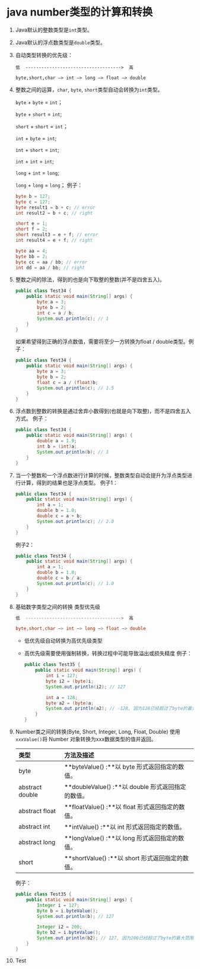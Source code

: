 # java number类型的计算和转换

1. Java默认的整数类型是`int`类型。

2. Java默认的浮点数类型是`double`类型。

3. 自动类型转换的优先级：

   ```
   低  ------------------------------------>  高
   
   byte,short,char —> int —> long —> float —> double 
   ```

4. 整数之间的运算，`char`, `byte`, `short`类型自动会转换为`int`类型。

   `byte` + `byte` = `int`；

   `byte` + `short` = `int`;

   `short` + `short` = `int`；

   `int` + `byte` = `int`;

   `int` + `short` = `int`;

   `int` + `int` = `int`;

   `long` + `int` = `long`;

   `long` + `long` = `long`；
   例子：

   ```java
   byte b = 127;
   byte c = 127;
   byte result1 = b + c; // error
   int result2 = b + c; // right
   
   short e = 1;
   short f = 2;
   short result3 = e + f; // error
   int result4 = e + f; // right
   
   byte aa = 4;
   byte bb = 2;
   byte cc = aa / bb; // error
   int dd = aa / bb; // right
   ```

5. 整数之间的除法，得到的也是向下取整的整数(并不是四舍五入)。

   ```java
   public class Test34 {
       public static void main(String[] args) {
           byte a = 3;
           byte b = 2;
           int c = a / b;
           System.out.println(c); // 1
       }
   }
   ```

   如果希望得到正确的浮点数值，需要将至少一方转换为float / double类型。例子：

   ```java
   public class Test34 {
       public static void main(String[] args) {
           byte a = 3;
           byte b = 2;
           float c = a / (float)b;
           System.out.println(c); // 1.5
       }
   }
   ```

6. 浮点数到整数的转换是通过舍弃小数得到(也就是向下取整)，而不是四舍五入方式。
   例子：

   ```java
   public class Test34 {
       public static void main(String[] args) {
           double a = 1.9;
           int b = (int)a;
           System.out.println(b); // 1
       }
   }
   ```

7. 当一个整数和一个浮点数进行计算的时候，整数类型自动会提升为浮点类型进行计算，得到的结果也是浮点类型。
   例子1：

   ```java
   public class Test34 {
       public static void main(String[] args) {
           int a = 1;
           double b = 1.0;
           double c = a + b;
           System.out.println(c); // 2.0
       }
   }
   ```

   例子2：

   ```java
   public class Test34 {
       public static void main(String[] args) {
           int a = 1;
           double b = 1.0;
           double c = b / a;
           System.out.println(c); // 1.0
       }
   }
   ```
   
8. 基础数字类型之间的转换
   类型优先级

   ```java
   低  ------------------------------------>  高
   
   byte,short,char —> int —> long —> float —> double 
   ```

   * 低优先级自动转换为高优先级类型

   * 高优先级需要使用强制转换，转换过程中可能导致溢出或损失精度
     例子：

     ```java
     public class Test35 {
         public static void main(String[] args) {
             int i = 127;
             byte i2 = (byte)i;
             System.out.println(i2); // 127
     
             int a = 128;
             byte a2 = (byte)a;
             System.out.println(a2); // -128, 因为128已经超过了byte的最大范围
         }
     }
     ```

9. Number类之间的转换(Byte, Short, Integer, Long, Float, Double)
   使用`xxxValue()`将 Number 对象转换为xxx数据类型的值并返回。

   | 类型            | 方法及描述                                        |
   | :-------------- | :------------------------------------------------ |
   | byte            | **byteValue() :**以 byte 形式返回指定的数值。     |
   | abstract double | **doubleValue() :**以 double 形式返回指定的数值。 |
   | abstract float  | **floatValue() :**以 float 形式返回指定的数值。   |
   | abstract int    | **intValue() :**以 int 形式返回指定的数值。       |
   | abstract long   | **longValue() :**以 long 形式返回指定的数值。     |
   | short           | **shortValue() :**以 short 形式返回指定的数值。   |

   例子：

   ```java
   public class Test35 {
       public static void main(String[] args) {
           Integer i = 127;
           Byte b = i.byteValue();
           System.out.println(b); // 127
   
           Integer i2 = 200;
           Byte b2 = i.byteValue();
           System.out.println(b2); // 127, 因为200已经超过了byte的最大范围
       }
   }
   ```

10. Test